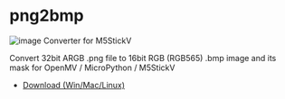# png2bmp
![image Converter for M5StickV](https://user-images.githubusercontent.com/179872/63219062-a5aebb80-c1a4-11e9-85c7-ce1809da2f8a.png)

Convert 32bit ARGB .png file to 16bit RGB (RGB565) .bmp image and its mask for OpenMV / MicroPython / M5StickV

- [Download (Win/Mac/Linux)](https://github.com/ksasao/png2bmp/releases/tag/v1.0)
